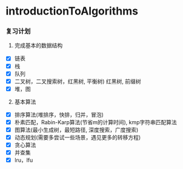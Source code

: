 # introductionToAlgorithms

### 复习计划

1. 完成基本的数据结构

- [x] 链表
- [x] 栈
- [x] 队列
- [x] 二叉树，二叉搜索树，红黑树, 平衡树) 红黑树, 前缀树
- [x] 堆，图

2. 基本算法
- [x] 排序算法(堆排序，快排，归并，冒泡)
- [x] 朴素匹配，Rabin-Karp算法(节省m的计算时间), kmp字符串匹配算法
- [x] 图算法(最小生成树，最短路径, 深度搜索，广度搜索)
- [x] 动态规划(需要多尝试一些场景，遇见更多的转移方程)
- [x] 贪心算法
- [x] 并查集
- [x] lru，lfu
